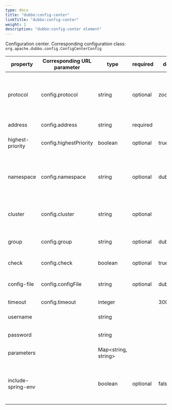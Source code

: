 ```yaml
---
type: docs
title: "dubbo:config-center"
linkTitle: "dubbo:config-center"
weight: 1
description: "dubbo:config-center element"
---
```




Configuration center. Corresponding configuration class: `org.apache.dubbo.config.ConfigCenterConfig`

| property | Corresponding URL parameter | type | required | default value | description | compatibility |
| ---------------- | ---------------------- | ------------------- | -------- | ---------------- | ------------------------------------------------------------ | ------ |
| protocol         | config.protocol        | string              | optional | zookeeper        | Which configuration center to use: apollo, zookeeper, nacos, etc.<br />take zookeeper for example<br />1. If protocol is specified, address can be simplified to `127.0.0.1:2181`;<br />2. If protocol is not specified, address is set to `zookeeper://127.0.0.1:2181` | 2.7.0+ |
| address          | config.address         | string              | required     |                  | Configuration center address.<br />See protocol description for values                     | 2.7.0+ |
| highest-priority  | config.highestPriority | boolean             | optional     | true             | Configuration items from the configuration center have the highest priority, it means that the local configuration items will be overwritten. | 2.7.0+ |
| namespace        | config.namespace       | string              | optional     | dubbo            | Using for multi-tenant isolation generally, the actual meaning varies depending on the configuration center. <br />For example:<br />zookeeper - Environment isolation, default `dubbo`；<br />apollo - Distinguish between sets of configurations for different domains and use them by default `dubbo` and `application` | 2.7.0+ |
| cluster          | config.cluster         | string              | optional     |                  | The meaning varies according to the configuration center selected.<br />For example,  it's used to distinguish between different configuration clusters in apollo | 2.7.0+ |
| group            | config.group           | string              | optional     | dubbo            | The meaning varies according to the configuration center selected.<br />nacos - Isolate different configuration sets<br />zookeeper - Isolate different configuration sets | 2.7.0+ |
| check            | config.check           | boolean             | optional     | true             | Whether to terminate application startup when the configuration hub connection fails.                     | 2.7.0+ |
| config-file       | config.configFile      | string              | optional     | dubbo.properties | The key mapped to the global level profile<br />zookeeper - $DEFAULT_PATH/dubbo/config/dubbo/dubbo.properties<br />apollo - The dubbo.properties key in dubbo namespace | 2.7.0+ |
| timeout          | config.timeout         | integer             |          | 3000ms           | Gets the configured timeout | 2.7.0+ |
| username         |                        | string              |          |                  | the username if the configuration center requires validation<br />Apollo is not yet enabled           | 2.7.0+ |
| password         |                        | string              |          |                  | password if configuration center needs to do check<br />Apollo is not yet enabled             | 2.7.0+ |
| parameters       |                        | Map<string, string> |          |                  | Extended parameters to support customized configuration parameters for different configuration centers | 2.7.0+ |
| include-spring-env |                        | boolean             | optional     | false            | With the Spring framework support, when the value is `true`, it will automatically reads the configuration from the Spring Environment<br />Read by default<br />Configuration with key `dubbo.properties`<br />PropertySource with key `dubbo.properties` | 2.7.0+ |
